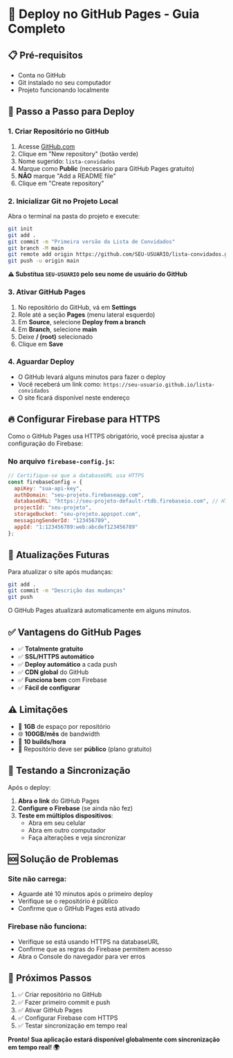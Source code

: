 # 🚀 Deploy no GitHub Pages - Guia Completo

## 📋 Pré-requisitos
- Conta no GitHub
- Git instalado no seu computador
- Projeto funcionando localmente

## 🔧 Passo a Passo para Deploy

### 1. **Criar Repositório no GitHub**
1. Acesse [GitHub.com](https://github.com)
2. Clique em "New repository" (botão verde)
3. Nome sugerido: `lista-convidados`
4. Marque como **Public** (necessário para GitHub Pages gratuito)
5. **NÃO** marque "Add a README file"
6. Clique em "Create repository"

### 2. **Inicializar Git no Projeto Local**
Abra o terminal na pasta do projeto e execute:

```bash
git init
git add .
git commit -m "Primeira versão da Lista de Convidados"
git branch -M main
git remote add origin https://github.com/SEU-USUARIO/lista-convidados.git
git push -u origin main
```

**⚠️ Substitua `SEU-USUARIO` pelo seu nome de usuário do GitHub**

### 3. **Ativar GitHub Pages**
1. No repositório do GitHub, vá em **Settings**
2. Role até a seção **Pages** (menu lateral esquerdo)
3. Em **Source**, selecione **Deploy from a branch**
4. Em **Branch**, selecione **main**
5. Deixe **/ (root)** selecionado
6. Clique em **Save**

### 4. **Aguardar Deploy**
- O GitHub levará alguns minutos para fazer o deploy
- Você receberá um link como: `https://seu-usuario.github.io/lista-convidados`
- O site ficará disponível neste endereço

## 🔥 Configurar Firebase para HTTPS

Como o GitHub Pages usa HTTPS obrigatório, você precisa ajustar a configuração do Firebase:

### No arquivo `firebase-config.js`:
```javascript
// Certifique-se que a databaseURL usa HTTPS
const firebaseConfig = {
  apiKey: "sua-api-key",
  authDomain: "seu-projeto.firebaseapp.com",
  databaseURL: "https://seu-projeto-default-rtdb.firebaseio.com", // HTTPS obrigatório
  projectId: "seu-projeto",
  storageBucket: "seu-projeto.appspot.com",
  messagingSenderId: "123456789",
  appId: "1:123456789:web:abcdef123456789"
};
```

## 🔄 Atualizações Futuras

Para atualizar o site após mudanças:

```bash
git add .
git commit -m "Descrição das mudanças"
git push
```

O GitHub Pages atualizará automaticamente em alguns minutos.

## ✅ Vantagens do GitHub Pages

- ✅ **Totalmente gratuito**
- ✅ **SSL/HTTPS automático**
- ✅ **Deploy automático** a cada push
- ✅ **CDN global** do GitHub
- ✅ **Funciona bem** com Firebase
- ✅ **Fácil de configurar**

## ⚠️ Limitações

- 📁 **1GB** de espaço por repositório
- 🌐 **100GB/mês** de bandwidth
- 🔄 **10 builds/hora**
- 📂 Repositório deve ser **público** (plano gratuito)

## 🧪 Testando a Sincronização

Após o deploy:

1. **Abra o link** do GitHub Pages
2. **Configure o Firebase** (se ainda não fez)
3. **Teste em múltiplos dispositivos**:
   - Abra em seu celular
   - Abra em outro computador
   - Faça alterações e veja sincronizar

## 🆘 Solução de Problemas

### Site não carrega:
- Aguarde até 10 minutos após o primeiro deploy
- Verifique se o repositório é público
- Confirme que o GitHub Pages está ativado

### Firebase não funciona:
- Verifique se está usando HTTPS na databaseURL
- Confirme que as regras do Firebase permitem acesso
- Abra o Console do navegador para ver erros

## 🎯 Próximos Passos

1. ✅ Criar repositório no GitHub
2. ✅ Fazer primeiro commit e push
3. ✅ Ativar GitHub Pages
4. ✅ Configurar Firebase com HTTPS
5. ✅ Testar sincronização em tempo real

**Pronto! Sua aplicação estará disponível globalmente com sincronização em tempo real! 🌍**